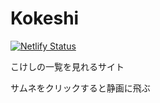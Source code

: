 # Kokeshi

[![Netlify Status](https://api.netlify.com/api/v1/badges/37ccde3f-9289-43b6-892f-5269e8c71dcd/deploy-status)](https://app.netlify.com/sites/miyano-kokeshi/deploys)

こけしの一覧を見れるサイト

サムネをクリックすると静画に飛ぶ